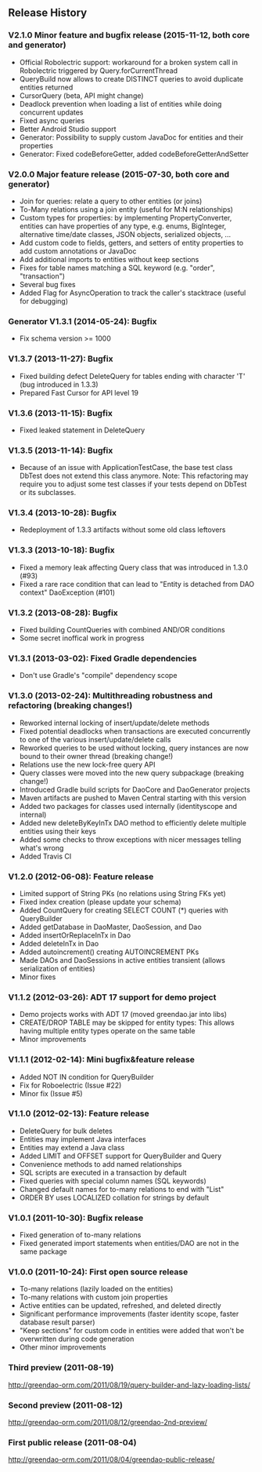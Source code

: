 Release History
---------------
### V2.1.0 Minor feature and bugfix release (2015-11-12, both core and generator)
* Official Robolectric support: workaround for a broken system call in Robolectric triggered by Query.forCurrentThread
* QueryBuild now allows to create DISTINCT queries to avoid duplicate entities returned
* CursorQuery (beta, API might change)
* Deadlock prevention when loading a list of entities while doing concurrent updates
* Fixed async queries
* Better Android Studio support
* Generator: Possibility to supply custom JavaDoc for entities and their properties
* Generator: Fixed codeBeforeGetter, added codeBeforeGetterAndSetter

### V2.0.0 Major feature release (2015-07-30, both core and generator)
* Join for queries: relate a query to other entities (or joins)
* To-Many relations using a join entity (useful for M:N relationships)
* Custom types for properties: by implementing PropertyConverter, entities can have properties of any type, e.g. enums, BigInteger, alternative time/date classes, JSON objects, serialized objects, ...
* Add custom code to fields, getters, and setters of entity properties to add custom annotations or JavaDoc
* Add additional imports to entities without keep sections
* Fixes for table names matching a SQL keyword (e.g. "order", "transaction")
* Several bug fixes
* Added Flag for AsyncOperation to track the caller's stacktrace (useful for debugging)

### Generator V1.3.1 (2014-05-24): Bugfix
* Fix schema version >= 1000

### V1.3.7 (2013-11-27): Bugfix
* Fixed building defect DeleteQuery for tables ending with character 'T' (bug introduced in 1.3.3)
* Prepared Fast Cursor for API level 19

### V1.3.6 (2013-11-15): Bugfix
* Fixed leaked statement in DeleteQuery

### V1.3.5 (2013-11-14): Bugfix
* Because of an issue with ApplicationTestCase, the base test class DbTest does not extend this class anymore.
Note: This refactoring may require you to adjust some test classes if your tests depend on DbTest or its subclasses.

### V1.3.4 (2013-10-28): Bugfix
* Redeployment of 1.3.3 artifacts without some old class leftovers

### V1.3.3 (2013-10-18): Bugfix
* Fixed a memory leak affecting Query class that was introduced in 1.3.0 (#93)
* Fixed a rare race condition that can lead to "Entity is detached from DAO context" DaoException (#101)

### V1.3.2 (2013-08-28): Bugfix
* Fixed building CountQueries with combined AND/OR conditions
* Some secret inoffical work in progress

### V1.3.1 (2013-03-02): Fixed Gradle dependencies
* Don't use Gradle's "compile" dependency scope

### V1.3.0 (2013-02-24): Multithreading robustness and refactoring (breaking changes!)
* Reworked internal locking of insert/update/delete methods
* Fixed potential deadlocks when transactions are executed concurrently to one of the various insert/update/delete calls
* Reworked queries to be used without locking, query instances are now bound to their owner thread (breaking change!)
* Relations use the new lock-free query API
* Query classes were moved into the new query subpackage (breaking change!)
* Introduced Gradle build scripts for DaoCore and DaoGenerator projects
* Maven artifacts are pushed to Maven Central starting with this version
* Added two packages for classes used internally (identityscope and internal)
* Added new deleteByKeyInTx DAO method to efficiently delete multiple entities using their keys
* Added some checks to throw exceptions with nicer messages telling what's wrong
* Added Travis CI

### V1.2.0 (2012-06-08): Feature release
* Limited support of String PKs (no relations using String FKs yet)
* Fixed index creation (please update your schema)
* Added CountQuery for creating SELECT COUNT (*) queries with QueryBuilder
* Added getDatabase in DaoMaster, DaoSession, and Dao
* Added insertOrReplaceInTx in Dao
* Added deleteInTx in Dao
* Added autoincrement() creating AUTOINCREMENT PKs
* Made DAOs and DaoSessions in active entities transient (allows serialization of entities)
* Minor fixes

### V1.1.2 (2012-03-26): ADT 17 support for demo project
* Demo projects works with ADT 17 (moved greendao.jar into libs)
* CREATE/DROP TABLE may be skipped for entity types: This allows having multiple entity types operate on the same table
* Minor improvements

### V1.1.1 (2012-02-14): Mini bugfix&feature release
* Added NOT IN condition for QueryBuilder
* Fix for Roboelectric (Issue #22)
* Minor fix (Issue #5)

### V1.1.0 (2012-02-13): Feature release
* DeleteQuery for bulk deletes
* Entities may implement Java interfaces
* Entities may extend a Java class
* Added LIMIT and OFFSET support for QueryBuilder and Query
* Convenience methods to add named relationships
* SQL scripts are executed in a transaction by default
* Fixed queries with special column names (SQL keywords)
* Changed default names for to-many relations to end with "List"
* ORDER BY uses LOCALIZED collation for strings by default

### V1.0.1 (2011-10-30): Bugfix release
* Fixed generation of to-many relations
* Fixed generated import statements when entities/DAO are not in the same package

### V1.0.0 (2011-10-24): First open source release
* To-many relations (lazily loaded on the entities)
* To-many relations with custom join properties
* Active entities can be updated, refreshed, and deleted directly
* Significant performance improvements (faster identity scope, faster database result parser)
* "Keep sections" for custom code in entities were added that won't be overwritten during code generation
* Other minor improvements

### Third preview (2011-08-19)
http://greendao-orm.com/2011/08/19/query-builder-and-lazy-loading-lists/

### Second preview (2011-08-12)
http://greendao-orm.com/2011/08/12/greendao-2nd-preview/

### First public release (2011-08-04)
http://greendao-orm.com/2011/08/04/greendao-public-release/